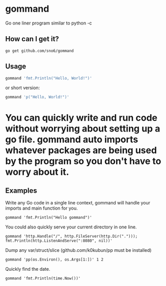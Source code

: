 # gommand
 
Go one liner program similar to python -c
 
## How can I get it?

```
go get github.com/sno6/gommand
```

Usage
-----
```bash
gommand 'fmt.Println("Hello, World!")'
```

or short version:

```bash
gommand 'p("Hello, World!")'
```

You can quickly write and run code without worrying about setting up a go file.
gommand auto imports whatever packages are being used by the program so you don't have to worry about it.
=======
## Examples 
 
Write any Go code in a single line context, gommand will handle your imports and main function for you.

```gommand 'fmt.Println("Hello gommand")'``` 

You could also quickly serve your current directory in one line.
 
```gommand 'http.Handle("/", http.FileServer(http.Dir("."))); fmt.Println(http.ListenAndServe(":8080", nil))'```

Dump any var/struct/slice (github.com/k0kubun/pp must be installed)

```gommand 'pp(os.Environ(), os.Args[1:])' 1 2```

Quickly find the date.

```gommand 'fmt.Println(time.Now())'```
